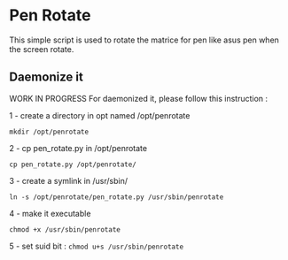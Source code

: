 # Pen Rotate

This simple script is used to rotate the matrice for pen like asus pen
when the screen rotate.

## Daemonize it

WORK IN PROGRESS
For daemonized it, please follow this instruction :

1 - create a directory in opt named /opt/penrotate

`mkdir /opt/penrotate`

2 - cp pen_rotate.py in /opt/penrotate

`cp pen_rotate.py /opt/penrotate/`

3 - create a symlink in /usr/sbin/

`ln -s /opt/penrotate/pen_rotate.py /usr/sbin/penrotate `

4 - make it executable

`chmod +x /usr/sbin/penrotate`

5 - set suid bit :
`chmod u+s /usr/sbin/penrotate`

